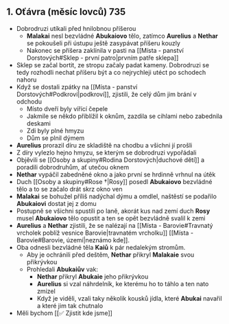 ## 1. Oťávra (měsíc lovců) 735
- Dobrodruzi utíkali před hnilobnou příšerou
	- **Malakai** nesl bezvládné **Abukaiovo** tělo, zatímco **Aurelius** a **Nethar** se pokoušeli při ústupu ještě zasypávat příšeru kouzly
	- Nakonec se příšera zaklínila v pasti na [[Místa - panství Dorstových#Sklep - první patro|prvním patře sklepa]]
- Sklep se začal bortit, ze stropu začaly padat kameny. Dobrodruzi se tedy rozhodli nechat příšeru být a co nejrychleji utéct po schodech nahoru
- Když se dostali zpátky na [[Místa - panství Dorstových#Podkroví|podkroví]], zjistili, že celý dům jim brání v odchodu
	- Místo dveří byly vířící čepele
	- Jakmile se někdo přiblížil k oknům, zazdila se cihlami nebo zabednila deskami
	- Zdi byly plné hmyzu
	- Dům se plnil dýmem 
- **Aurelius** prorazil díru ze skladiště na chodbu a všichni jí prošli
- Z díry vylezlo hejno hmyzu, se kterým se dobrodruzi vypořádali
- Objěvili se [[Osoby a skupiny#Rodina Dorstových|duchové dětí]] a poradili dobrodruhům, ať utečou oknem
- **Nethar** vypáčil zabedněné okno a jako první se hrdinně vrhnul na útěk
- Duch [[Osoby a skupiny#Rose †|Rosy]] posedl **Abukaiovo** bezvládné tělo a to se začalo drát skrz okno ven
- **Malakai** se bohužel příliš nadýchal dýmu a omdlel, naštěstí se podařilo **Abukaiovi** dostat jej z domu
- Postupně se všichni spustili po laně, akorát kus nad zemí duch **Rosy** musel **Abukaiovo** tělo opustit a ten se opět bezvládně svalil k zemi
- **Aurelius** a **Nethar** zjistili, že se nalézají na [[Místa - Barovie#Travnatý vrcholek poblíž vesnice Barovie|travnatém vrcholku]] [[Místa - Barovie#Barovie, území|neznámo kde]].
- Oba odnesli bezvládné těla **Kaiů** k pár nedalekým stromům.
	- Aby je ochránili před deštěm, **Nethar** přikryl **Malakaie** svou přikrývkou
	- Prohledali **Abukaiův** vak:
		- **Nethar** přikryl **Abukaie** jeho přikrývkou
		- **Aurelius** si vzal náhrdelník, ke kterému ho to táhlo a ten nato zmizel
		- Když je viděli, vzali taky několik kousků jídla, které **Abukai** navařil a které jim tak chutnalo
- Měli bychom [[✅ Zjistit kde jsme]]